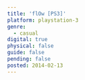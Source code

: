 ```yaml
---
title: 'flOw [PS3]'
platform: playstation-3
genre:
  - casual
digital: true
physical: false
guide: false
pending: false
posted: 2014-02-13
---
```

